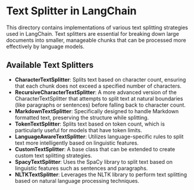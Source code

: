 # Text Splitter in LangChain
This directory contains implementations of various text splitting strategies used in LangChain. Text splitters are essential for breaking down large documents into smaller, manageable chunks that can be processed more effectively by language models.

## Available Text Splitters
- **CharacterTextSplitter**: Splits text based on character count, ensuring that each chunk does not exceed a specified number of characters.
- **RecursiveCharacterTextSplitter**: A more advanced version of the CharacterTextSplitter that attempts to split text at natural boundaries (like paragraphs or sentences) before falling back to character count.
- **MarkdownTextSplitter**: Specifically designed to handle Markdown formatted text, preserving the structure while splitting.
- **TokenTextSplitter**: Splits text based on token count, which is particularly useful for models that have token limits.
- **LanguageAwareTextSplitter**: Utilizes language-specific rules to split text more intelligently based on linguistic features.
- **CustomTextSplitter**: A base class that can be extended to create custom text splitting strategies.
- **SpacyTextSplitter**: Uses the SpaCy library to split text based on linguistic features such as sentences and paragraphs.
- **NLTKTextSplitter**: Leverages the NLTK library to perform text splitting based on natural language processing techniques.